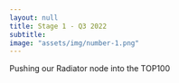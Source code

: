```yaml
---
layout: null
title: Stage 1 - Q3 2022
subtitle:
image: "assets/img/number-1.png"
---
```

Pushing our Radiator node into the TOP100
